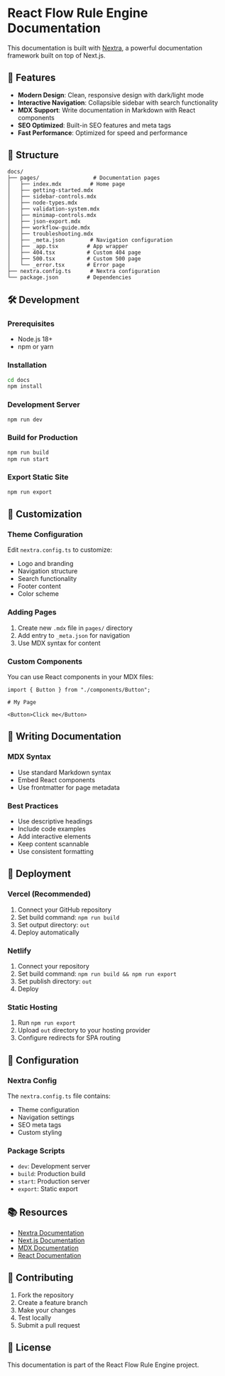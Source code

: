 # React Flow Rule Engine Documentation

This documentation is built with [Nextra](https://nextra.site/), a powerful documentation framework built on top of Next.js.

## 🚀 Features

- **Modern Design**: Clean, responsive design with dark/light mode
- **Interactive Navigation**: Collapsible sidebar with search functionality
- **MDX Support**: Write documentation in Markdown with React components
- **SEO Optimized**: Built-in SEO features and meta tags
- **Fast Performance**: Optimized for speed and performance

## 📁 Structure

```
docs/
├── pages/                 # Documentation pages
│   ├── index.mdx         # Home page
│   ├── getting-started.mdx
│   ├── sidebar-controls.mdx
│   ├── node-types.mdx
│   ├── validation-system.mdx
│   ├── minimap-controls.mdx
│   ├── json-export.mdx
│   ├── workflow-guide.mdx
│   ├── troubleshooting.mdx
│   ├── _meta.json        # Navigation configuration
│   ├── _app.tsx         # App wrapper
│   ├── 404.tsx          # Custom 404 page
│   ├── 500.tsx          # Custom 500 page
│   └── _error.tsx       # Error page
├── nextra.config.ts      # Nextra configuration
└── package.json         # Dependencies
```

## 🛠️ Development

### Prerequisites

- Node.js 18+
- npm or yarn

### Installation

```bash
cd docs
npm install
```

### Development Server

```bash
npm run dev
```

### Build for Production

```bash
npm run build
npm run start
```

### Export Static Site

```bash
npm run export
```

## 🎨 Customization

### Theme Configuration

Edit `nextra.config.ts` to customize:

- Logo and branding
- Navigation structure
- Search functionality
- Footer content
- Color scheme

### Adding Pages

1. Create new `.mdx` file in `pages/` directory
2. Add entry to `_meta.json` for navigation
3. Use MDX syntax for content

### Custom Components

You can use React components in your MDX files:

```mdx
import { Button } from "./components/Button";

# My Page

<Button>Click me</Button>
```

## 📝 Writing Documentation

### MDX Syntax

- Use standard Markdown syntax
- Embed React components
- Use frontmatter for page metadata

### Best Practices

- Use descriptive headings
- Include code examples
- Add interactive elements
- Keep content scannable
- Use consistent formatting

## 🚀 Deployment

### Vercel (Recommended)

1. Connect your GitHub repository
2. Set build command: `npm run build`
3. Set output directory: `out`
4. Deploy automatically

### Netlify

1. Connect your repository
2. Set build command: `npm run build && npm run export`
3. Set publish directory: `out`
4. Deploy

### Static Hosting

1. Run `npm run export`
2. Upload `out` directory to your hosting provider
3. Configure redirects for SPA routing

## 🔧 Configuration

### Nextra Config

The `nextra.config.ts` file contains:

- Theme configuration
- Navigation settings
- SEO meta tags
- Custom styling

### Package Scripts

- `dev`: Development server
- `build`: Production build
- `start`: Production server
- `export`: Static export

## 📚 Resources

- [Nextra Documentation](https://nextra.site/)
- [Next.js Documentation](https://nextjs.org/docs)
- [MDX Documentation](https://mdxjs.com/)
- [React Documentation](https://reactjs.org/docs)

## 🤝 Contributing

1. Fork the repository
2. Create a feature branch
3. Make your changes
4. Test locally
5. Submit a pull request

## 📄 License

This documentation is part of the React Flow Rule Engine project.
